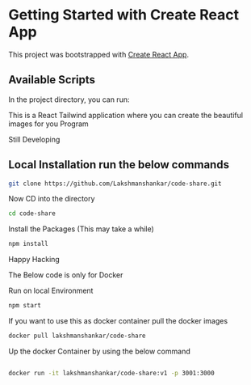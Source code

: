 # Getting Started with Create React App

This project was bootstrapped with [Create React App](https://github.com/facebook/create-react-app).

## Available Scripts

In the project directory, you can run:


This is a React Tailwind application where you can create the beautiful images for you Program

Still Developing 

## Local Installation run the below commands

```sh
git clone https://github.com/Lakshmanshankar/code-share.git

```

Now CD into the directory 

```sh
cd code-share
```

Install the Packages (This may take a while)

```sh
npm install 

```

Happy Hacking


The Below code is only for Docker

Run on local Environment
```sh
npm start

```


If you want to use this as docker container 
pull the docker images

```sh
docker pull lakshmanshankar/code-share
```

Up the docker Container by using the below command

```sh

docker run -it lakshmanshankar/code-share:v1 -p 3001:3000
```
